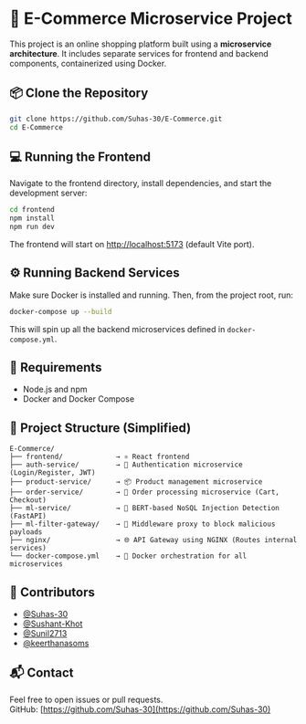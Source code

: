 # 🛒 E-Commerce Microservice Project

This project is an online shopping platform built using a **microservice architecture**. It includes separate services for frontend and backend components, containerized using Docker.

## 📦 Clone the Repository

```bash
git clone https://github.com/Suhas-30/E-Commerce.git  
cd E-Commerce
```

## 💻 Running the Frontend

Navigate to the frontend directory, install dependencies, and start the development server:

```bash
cd frontend  
npm install  
npm run dev
```

The frontend will start on [http://localhost:5173](http://localhost:5173) (default Vite port).

## ⚙️ Running Backend Services

Make sure Docker is installed and running. Then, from the project root, run:

```bash
docker-compose up --build
```

This will spin up all the backend microservices defined in `docker-compose.yml`.

## 🧰 Requirements

- Node.js and npm
- Docker and Docker Compose

## 📁 Project Structure (Simplified)

```plaintext
E-Commerce/
├── frontend/             → ⚛️ React frontend
├── auth-service/         → 🔐 Authentication microservice (Login/Register, JWT)
├── product-service/      → 📦 Product management microservice
├── order-service/        → 🛒 Order processing microservice (Cart, Checkout)
├── ml-service/           → 🤖 BERT-based NoSQL Injection Detection (FastAPI)
├── ml-filter-gateway/    → 🧱 Middleware proxy to block malicious payloads
├── nginx/                → 🌐 API Gateway using NGINX (Routes internal services)
└── docker-compose.yml    → 🐳 Docker orchestration for all microservices
```

## 👥 Contributors

- [@Suhas-30](https://github.com/Suhas-30)
- [@Sushant-Khot](https://github.com/Sushant-Khot)
- [@Sunil2713](https://github.com/Sunil2713)
- [@keerthanasoms](https://github.com/keerthanasoms)

## 📬 Contact

Feel free to open issues or pull requests.  
GitHub: [https://github.com/Suhas-30](https://github.com/Suhas-30)
